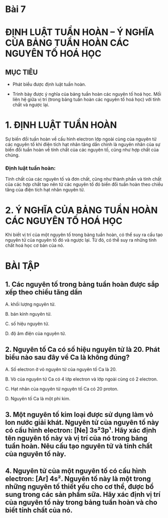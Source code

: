 # Bài 7
# ĐỊNH LUẬT TUẦN HOÀN – Ý NGHĨA CỦA BẢNG TUẦN HOÀN CÁC NGUYÊN TỐ HOÁ HỌC

## MỤC TIÊU

- Phát biểu được định luật tuần hoàn.

- Trình bày được ý nghĩa của bảng tuần hoàn các nguyên tố hoá học. Mối liên hệ giữa vị trí (trong bảng tuần hoàn các nguyên tố hoá học) với tính chất và ngược lại.

# 1. ĐỊNH LUẬT TUẦN HOÀN

Sự biến đổi tuần hoàn về cấu hình electron lớp ngoài cùng của nguyên tử các nguyên tố khi điện tích hạt nhân tăng dần chính là nguyên nhân của sự biến đổi tuần hoàn về tính chất của các nguyên tố, cũng như hợp chất của chúng.

### Định luật tuần hoàn:

Tính chất của các nguyên tố và đơn chất, cũng như thành phần và tính chất của các hợp chất tạo nên từ các nguyên tố đó biến đổi tuần hoàn theo chiều tăng của điện tích hạt nhân nguyên tử.

# 2. Ý NGHĨA CỦA BẢNG TUẦN HOÀN CÁC NGUYÊN TỐ HOÁ HỌC

Khi biết vị trí của một nguyên tố trong bảng tuần hoàn, có thể suy ra cấu tạo nguyên tử của nguyên tố đó và ngược lại. Từ đó, có thể suy ra những tính chất hoá học cơ bản của nó.

# BÀI TẬP

## 1. Các nguyên tố trong bảng tuần hoàn được sắp xếp theo chiều tăng dần
 A. khối lượng nguyên tử.

 B. bán kính nguyên tử.

 C. số hiệu nguyên tử.

 D. độ âm điện của nguyên tử.

## 2. Nguyên tố Ca có số hiệu nguyên tử là 20. Phát biểu nào sau đây về Ca là không đúng?
A. Số electron ở vỏ nguyên tử của nguyên tố Ca là 20.

B. Vỏ của nguyên tử Ca có 4 lớp electron và lớp ngoài cùng có 2 electron.

C. Hạt nhân của nguyên tử nguyên tố Ca có 20 proton.

D. Nguyên tố Ca là một phi kim.

## 3. Một nguyên tố kim loại được sử dụng làm vỏ lon nước giải khát. Nguyên tử của nguyên tố này có cấu hình electron: [Ne] 3s²3p¹. Hãy xác định tên nguyên tố này và vị trí của nó trong bảng tuần hoàn. Nêu cấu tạo nguyên tử và tính chất của nguyên tố này.

## 4. Nguyên tử của một nguyên tố có cấu hình electron: [Ar] 4s². Nguyên tố này là một trong những nguyên tố thiết yếu cho cơ thể, được bổ sung trong các sản phẩm sữa. Hãy xác định vị trí của nguyên tố này trong bảng tuần hoàn và cho biết tính chất của nó.
